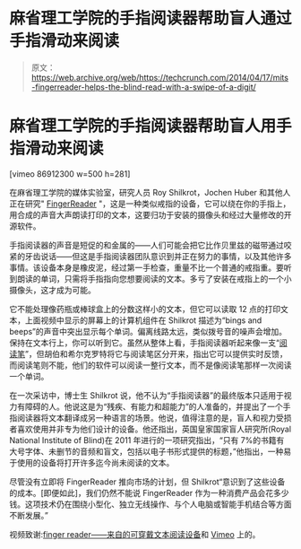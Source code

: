 # 麻省理工学院的手指阅读器帮助盲人通过手指滑动来阅读 

> 原文：<https://web.archive.org/web/https://techcrunch.com/2014/04/17/mits-fingerreader-helps-the-blind-read-with-a-swipe-of-a-digit/>

# 麻省理工学院的手指阅读器帮助盲人用手指滑动来阅读

[vimeo 86912300 w=500 h=281]

在麻省理工学院的媒体实验室，研究人员 Roy Shilkrot，Jochen Huber 和其他人正在研究" [FingerReader](https://web.archive.org/web/20221206104250/http://fluid.media.mit.edu/projects/fingerreader) "，这是一种类似戒指的设备，它可以绕在你的手指上，用合成的声音大声朗读打印的文本，这要归功于安装的摄像头和经过大量修改的开源软件。

手指阅读器的声音是短促的和金属的——人们可能会把它比作贝里兹的磁带通过咬紧的牙齿说话——但这是手指阅读器团队意识到并正在努力的事情，以及其他许多事情。该设备本身是橡皮泥，经过第一手检查，重量不比一个普通的戒指重。要听到朗读的单词，只需将手指指向您想要阅读的文本。多亏了安装在戒指上的一个小摄像头，这才成为可能。

它不能处理像药瓶或棒球盒上的分数这样小的文本，但它可以读取 12 点的打印文本，上面视频中显示的屏幕上的计算机组件在 Shilkrot 描述为“bings and beeps”的声音中突出显示每个单词。偏离线路太远，类似拨号音的噪声会增加。保持在文本行上，你可以听到它。虽然从整体上看，手指阅读器听起来像一支“[阅读笔](https://web.archive.org/web/20221206104250/http://www.wizcomtech.com/eng/catalog/a/rp/)”，但胡伯和希尔克罗特将它与阅读笔区分开来，指出它可以提供实时反馈，而阅读笔则不能，他们的软件可以阅读一整行文本，而不是像阅读笔那样一次阅读一个单词。

在一次采访中，博士生 Shilkrot 说，他不认为“手指阅读器”的最终版本只适用于视力有障碍的人。他说这是为“残疾、有能力和超能力”的人准备的，并提出了一个手指阅读器将文本翻译成另一种语言的场景。他说，值得注意的是，盲人和视力受损者喜欢使用并非专为他们设计的设备。他还指出，英国皇家国家盲人研究所(Royal National Institute of Blind)在 2011 年进行的一项研究指出，“只有 7%的书籍有大号字体、未删节的音频和盲文，包括以电子书形式提供的标题，”他指出，一种易于使用的设备将打开许多迄今尚未阅读的文本。

尽管没有立即将 FingerReader 推向市场的计划，但 Shilkrot“意识到了这些设备的成本。[即便如此]，我们仍然不能说 FingerReader 作为一种消费产品会花多少钱。这项技术仍在围绕小型化、独立无线操作、与个人电脑或智能手机结合等方面不断发展。”

视频致谢:[finger reader——来自](https://web.archive.org/web/20221206104250/http://vimeo.com/86912300)[的可穿戴文本阅读设备](https://web.archive.org/web/20221206104250/http://vimeo.com/fluidinterfaces)和 [Vimeo](https://web.archive.org/web/20221206104250/https://vimeo.com/) 上的。